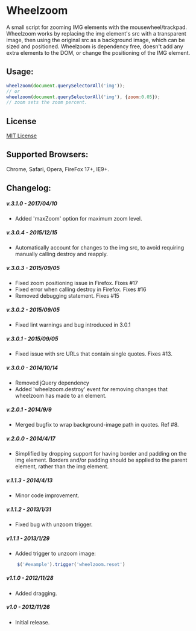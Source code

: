 # Wheelzoom

A small script for zooming IMG elements with the mousewheel/trackpad.  Wheelzoom works by replacing the img element's src with a transparent image, then using the original src as a background image, which can be sized and positioned. Wheelzoom is dependency free, doesn't add any extra elements to the DOM, or change the positioning of the IMG element.

## Usage:
````javascript
wheelzoom(document.querySelectorAll('img'));
// or
wheelzoom(document.querySelectorAll('img'), {zoom:0.05});
// zoom sets the zoom percent.
````

## License
[MIT License](http://opensource.org/licenses/MIT)

## Supported Browsers:
Chrome, Safari, Opera, FireFox 17+, IE9+.

## Changelog:

##### v.3.1.0 - 2017/04/10
* Added 'maxZoom' option for maximum zoom level.

##### v.3.0.4 - 2015/12/15
* Automatically account for changes to the img src, to avoid requiring manually calling destroy and reapply.

##### v.3.0.3 - 2015/09/05
* Fixed zoom positioning issue in Firefox.  Fixes #17
* Fixed error when calling destroy in Firefox.  Fixes #16
* Removed debugging statement.  Fixes #15

##### v.3.0.2 - 2015/09/05
* Fixed lint warnings and bug introduced in 3.0.1

##### v.3.0.1 - 2015/09/05
* Fixed issue with src URLs that contain single quotes. Fixes #13.

##### v.3.0.0 - 2014/10/14
* Removed jQuery dependency
* Added 'wheelzoom.destroy' event for removing changes that wheelzoom has made to an element.

##### v.2.0.1 - 2014/9/9
* Merged bugfix to wrap background-image path in quotes.  Ref #8.

##### v.2.0.0 - 2014/4/17
* Simplified by dropping support for having border and padding on the img element. Borders and/or padding should be applied to the parent element, rather than the img element.

##### v.1.1.3 - 2014/4/13
* Minor code improvement.

##### v.1.1.2 - 2013/1/31
* Fixed bug with unzoom trigger.

##### v1.1.1 - 2013/1/29
* Added trigger to unzoom image: 
````javascript
	$('#example').trigger('wheelzoom.reset')
````

##### v1.1.0 - 2012/11/28
* Added dragging.

##### v1.0 - 2012/11/26
* Initial release.
